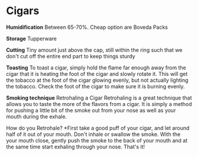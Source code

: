 # Cigars

**Humidification**
Between 65-70%. Cheap option are Boveda Packs

**Storage**
Tupperware

**Cutting**
Tiny amount just above the cap, still within the ring such that we don't cut off the entire end part to keep things sturdy

**Toasting**
To toast a cigar, simply hold the flame far enough away from the cigar that it is heating the foot of the cigar and slowly rotate it. This will get the tobacco at the foot of the cigar glowing evenly, but not actually lighting the tobacco. Check the foot of the cigar to make sure it is burning evenly.

**Smoking technique**
Retrohaling a Cigar
Retrohaling is a great technique that allows you to taste the more of the flavors from a cigar. It is simply a method for pushing a little bit of the smoke out from your nose as well as your mouth during the exhale.

How do you Retrohale?
*First take a good puff of your cigar, and let around half of it out of your mouth. Don't inhale or swallow the smoke. With the your mouth close, gently push the smoke to the back of your mouth and at the same time start exhaling through your nose. That's it!
